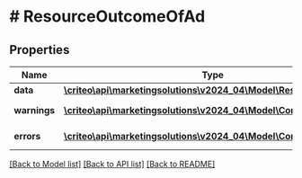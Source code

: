 # # ResourceOutcomeOfAd

## Properties

Name | Type | Description | Notes
------------ | ------------- | ------------- | -------------
**data** | [**\criteo\api\marketingsolutions\v2024_04\Model\ResourceOfAd**](ResourceOfAd.md) |  | [optional]
**warnings** | [**\criteo\api\marketingsolutions\v2024_04\Model\CommonProblem[]**](CommonProblem.md) |  | [optional] [readonly]
**errors** | [**\criteo\api\marketingsolutions\v2024_04\Model\CommonProblem[]**](CommonProblem.md) |  | [optional] [readonly]

[[Back to Model list]](../../README.md#models) [[Back to API list]](../../README.md#endpoints) [[Back to README]](../../README.md)

